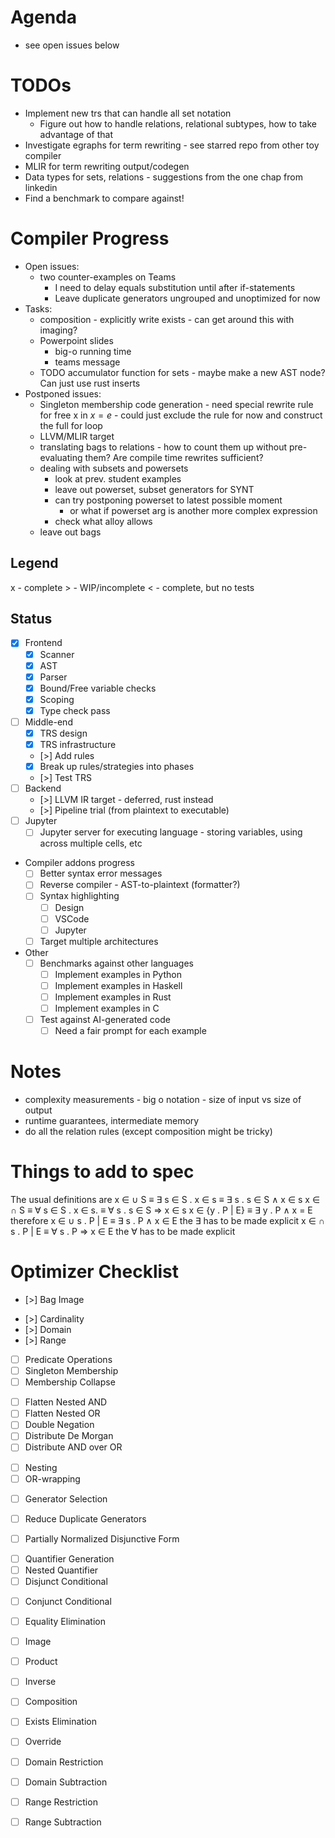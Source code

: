# Agenda

- see open issues below

# TODOs
- Implement new trs that can handle all set notation
  - Figure out how to handle relations, relational subtypes, how to take advantage of that
- Investigate egraphs for term rewriting - see starred repo from other toy compiler
- MLIR for term rewriting output/codegen
- Data types for sets, relations - suggestions from the one chap from linkedin
- Find a benchmark to compare against!

# Compiler Progress

- Open issues:
  - two counter-examples on Teams
    - I need to delay equals substitution until after if-statements
    - Leave duplicate generators ungrouped and unoptimized for now
- Tasks:
  - composition - explicitly write exists - can get around this with imaging?
  - Powerpoint slides
    - big-o running time
    - teams message
  - TODO accumulator function for sets - maybe make a new AST node? Can just use rust inserts
- Postponed issues:
  - Singleton membership code generation - need special rewrite rule for free x in $x = e$ - could just exclude the rule for now and construct the full for loop
  - LLVM/MLIR target
  - translating bags to relations - how to count them up without pre-evaluating them? Are compile time rewrites sufficient?
  - dealing with subsets and powersets
    - look at prev. student examples
    - leave out powerset, subset generators for SYNT
    - can try postponing powerset to latest possible moment
      - or what if powerset arg is another more complex expression
    - check what alloy allows
  - leave out bags

## Legend

x - complete
\> - WIP/incomplete
< - complete, but no tests

## Status

- [x] Frontend
  - [x] Scanner
  - [x] AST
  - [x] Parser
  - [x] Bound/Free variable checks
  - [x] Scoping
  - [x] Type check pass
- [ ] Middle-end
  - [x] TRS design
  - [x] TRS infrastructure
  - [>] Add rules
  - [x] Break up rules/strategies into phases
  - [>] Test TRS
- [ ] Backend
  - [>] LLVM IR target - deferred, rust instead
  - [>] Pipeline trial (from plaintext to executable)
- [ ] Jupyter
  - [ ] Jupyter server for executing language - storing variables, using across multiple cells, etc
- Compiler addons progress
  - [ ] Better syntax error messages
  - [ ] Reverse compiler - AST-to-plaintext (formatter?)
  - [ ] Syntax highlighting
    - [ ] Design
    - [ ] VSCode
    - [ ] Jupyter
  - [ ] Target multiple architectures
- Other
  - [ ] Benchmarks against other languages
    - [ ] Implement examples in Python
    - [ ] Implement examples in Haskell
    - [ ] Implement examples in Rust
    - [ ] Implement examples in C
  - [ ] Test against AI-generated code
    - [ ] Need a fair prompt for each example

# Notes

- complexity measurements - big o notation - size of input vs size of output
- runtime guarantees, intermediate memory
- do all the relation rules (except composition might be tricky)

# Things to add to spec
The usual definitions are
x ∈ ∪ S  ≡ ∃ s ∈ S . x ∈ s  ≡  ∃ s . s ∈ S ∧ x ∈ s
x ∈ ∩ S  ≡  ∀ s ∈ S . x ∈ s. ≡  ∀ s . s ∈ S ⇒ x ∈ s
x ∈ {y . P | E}  ≡   ∃ y . P ∧ x = E
therefore
x ∈ ∪ s . P | E  ≡  ∃ s . P ∧ x ∈ E    the ∃ has to be made explicit
x ∈ ∩ s . P | E  ≡  ∀ s . P ⇒ x ∈ E     the ∀ has to be made explicit



# Optimizer Checklist
<!-- Syntactic Sugar for Bags -->
- [>] Bag Image
<!-- Builtin Functions -->
- [>] Cardinality
- [>] Domain
- [>] Range
<!-- Set Comprehension Construction -->
- [ ] Predicate Operations
- [ ] Singleton Membership
- [ ] Membership Collapse
<!-- DNF -->
- [ ] Flatten Nested AND
- [ ] Flatten Nested OR
- [ ] Double Negation
- [ ] Distribute De Morgan
- [ ] Distribute AND over OR
<!-- Predicate Simplification 1 -->
- [ ] Nesting
- [ ] OR-wrapping
<!-- Generator Selection -->
- [ ] Generator Selection
<!-- Predicate Simplification 2 -->
- [ ] Reduce Duplicate Generators
<!-- Predicate Simplification 3 -->
- [ ] Partially Normalized Disjunctive Form
<!-- Code Generation 1 -->
- [ ] Quantifier Generation
- [ ] Nested Quantifier
- [ ] Disjunct Conditional
<!-- Code Generation 2 -->
- [ ] Conjunct Conditional
<!-- Equality Elimination -->
- [ ] Equality Elimination
<!-- Relation -->
- [ ] Image
- [ ] Product
- [ ] Inverse
- [ ] Composition
- [ ] Exists Elimination
- [ ] Override
- [ ] Domain Restriction
- [ ] Domain Subtraction
- [ ] Range Restriction
- [ ] Range Subtraction

